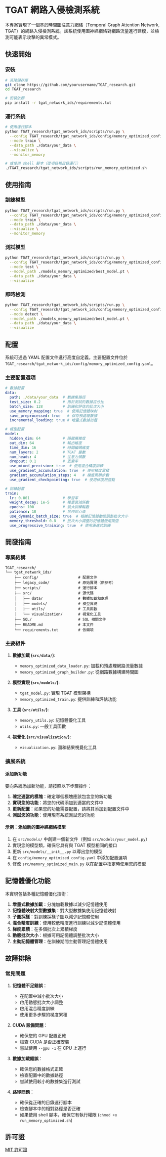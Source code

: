 # TGAT 網路入侵檢測系統

本專案實現了一個基於時間圖注意力網絡（Temporal Graph Attention Network, TGAT）的網路入侵檢測系統。該系統使用圖神經網絡對網路流量進行建模，並檢測可能表示攻擊的異常模式。

## 快速開始

### 安裝

```bash
# 克隆儲存庫
git clone https://github.com/yourusername/TGAT_research.git
cd TGAT_research

# 安裝依賴
pip install -r tgat_network_ids/requirements.txt
```

### 運行系統

```bash
# 使用運行腳本
python TGAT_research/tgat_network_ids/scripts/run.py \
  --config TGAT_research/tgat_network_ids/config/memory_optimized_config.yaml \
  --mode train \
  --data_path ./data/your_data \
  --visualize \
  --monitor_memory

# 或使用 shell 腳本（從項目根目錄運行）
./TGAT_research/tgat_network_ids/scripts/run_memory_optimized.sh
```

## 使用指南

### 訓練模型

```bash
python TGAT_research/tgat_network_ids/scripts/run.py \
  --config TGAT_research/tgat_network_ids/config/memory_optimized_config.yaml \
  --mode train \
  --data_path ./data/your_data \
  --visualize \
  --monitor_memory
```

### 測試模型

```bash
python TGAT_research/tgat_network_ids/scripts/run.py \
  --config TGAT_research/tgat_network_ids/config/memory_optimized_config.yaml \
  --mode test \
  --model_path ./models_memory_optimized/best_model.pt \
  --data_path ./data/your_data \
  --visualize
```

### 即時檢測

```bash
python TGAT_research/tgat_network_ids/scripts/run.py \
  --config TGAT_research/tgat_network_ids/config/memory_optimized_config.yaml \
  --mode detect \
  --model_path ./models_memory_optimized/best_model.pt \
  --data_path ./data/your_data \
  --visualize
```

## 配置

系統可通過 YAML 配置文件進行高度自定義。主要配置文件位於 `TGAT_research/tgat_network_ids/config/memory_optimized_config.yaml`。

### 主要配置選項

```yaml
# 數據配置
data:
  path: ./data/your_data  # 數據集路徑
  test_size: 0.2          # 用於測試的數據百分比
  batch_size: 128         # 訓練和評估的批次大小
  use_memory_mapping: true  # 使用記憶體映射
  save_preprocessed: true   # 保存預處理數據
  incremental_loading: true # 增量式數據加載

# 模型配置
model:
  hidden_dim: 64          # 隱藏層維度
  out_dim: 64             # 輸出維度
  time_dim: 16            # 時間編碼維度
  num_layers: 2           # TGAT 層數
  num_heads: 4            # 注意力頭數
  dropout: 0.1            # 丟棄率
  use_mixed_precision: true  # 使用混合精度訓練
  use_gradient_accumulation: true  # 使用梯度累積
  gradient_accumulation_steps: 4   # 梯度累積步數
  use_gradient_checkpointing: true  # 使用梯度檢查點

# 訓練配置
train:
  lr: 0.001               # 學習率
  weight_decay: 1e-5      # 權重衰減係數
  epochs: 100             # 最大訓練輪數
  patience: 10            # 早停耐心值
  use_dynamic_batch_size: true  # 根據記憶體動態調整批次大小
  memory_threshold: 0.8   # 批次大小調整的記憶體使用閾值
  use_progressive_training: true  # 使用漸進式訓練
```

## 開發指南

### 專案結構

```
TGAT_research/
└── tgat_network_ids/
    ├── config/                  # 配置文件
    ├── legacy_code/             # 原始實現（供參考）
    ├── scripts/                 # 運行腳本
    ├── src/                     # 源代碼
    │   ├── data/                # 數據加載和處理
    │   ├── models/              # 模型實現
    │   ├── utils/               # 工具函數
    │   └── visualization/       # 視覺化工具
    ├── SQL/                     # SQL 相關文件
    ├── README.md                # 本文件
    └── requirements.txt         # 依賴項
```

### 主要組件

1. **數據加載 (`src/data/`)**: 
   - `memory_optimized_data_loader.py`: 加載和預處理網路流量數據
   - `memory_optimized_graph_builder.py`: 從網路數據構建時間圖

2. **模型實現 (`src/models/`)**: 
   - `tgat_model.py`: 實現 TGAT 模型架構
   - `memory_optimized_train.py`: 提供訓練和評估功能

3. **工具 (`src/utils/`)**: 
   - `memory_utils.py`: 記憶體優化工具
   - `utils.py`: 一般工具函數

4. **視覺化 (`src/visualization/`)**: 
   - `visualization.py`: 圖和結果視覺化工具

### 擴展系統

#### 添加新功能

要向系統添加新功能，請按照以下步驟操作：

1. **確定適當的模塊**：確定哪個模塊應該包含您的新功能
2. **實現您的功能**：將您的代碼添加到適當的文件中
3. **更新配置**：如果您的功能需要配置，請將其添加到配置文件中
4. **測試您的功能**：使用現有系統測試您的功能

#### 示例：添加新的圖神經網絡模型

1. 在 `src/models/` 中創建一個新文件（例如 `src/models/your_model.py`）
2. 實現您的模型類，確保它具有與 TGAT 模型相同的接口
3. 更新 `src/models/__init__.py` 以導出您的模型
4. 在 `config/memory_optimized_config.yaml` 中添加配置選項
5. 修改 `src/memory_optimized_main.py` 以在配置中指定時使用您的模型

## 記憶體優化功能

本實現包括多種記憶體優化技術：

1. **增量式數據加載**：分塊加載數據以減少記憶體使用
2. **記憶體映射大型數據集**：對大型數據集使用記憶體映射
3. **子圖採樣**：對訓練採樣子圖以減少記憶體使用
4. **混合精度訓練**：使用較低精度進行訓練以減少記憶體使用
5. **梯度累積**：在多個批次上累積梯度
6. **動態批次大小**：根據可用記憶體調整批次大小
7. **主動記憶體管理**：在訓練期間主動管理記憶體使用

## 故障排除

### 常見問題

1. **記憶體不足錯誤**：
   - 在配置中減小批次大小
   - 啟用動態批次大小調整
   - 啟用混合精度訓練
   - 使用更多步驟的梯度累積

2. **CUDA 設備問題**：
   - 確保您的 GPU 配置正確
   - 檢查 CUDA 是否正確安裝
   - 嘗試使用 `--gpu -1` 在 CPU 上運行

3. **數據加載錯誤**：
   - 確保您的數據格式正確
   - 檢查配置中的數據路徑
   - 嘗試使用較小的數據集進行測試

4. **路徑問題**：
   - 確保從正確的目錄運行腳本
   - 檢查腳本中的相對路徑是否正確
   - 如果使用 shell 腳本，確保它有執行權限 (`chmod +x run_memory_optimized.sh`)

## 許可證

[MIT 許可證](LICENSE)
